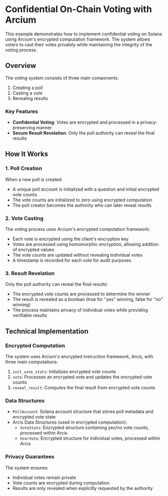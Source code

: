 # Confidential On-Chain Voting with Arcium

This example demonstrates how to implement confidential voting on Solana using Arcium's encrypted computation framework. The system allows voters to cast their votes privately while maintaining the integrity of the voting process.

## Overview

The voting system consists of three main components:

1. Creating a poll
2. Casting a vote
3. Revealing results

### Key Features

- **Confidential Voting**: Votes are encrypted and processed in a privacy-preserving manner
- **Secure Result Revelation**: Only the poll authority can reveal the final results

## How It Works

### 1. Poll Creation

When a new poll is created:

- A unique poll account is initialized with a question and initial encrypted vote counts
- The vote counts are initialized to zero using encrypted computation
- The poll creator becomes the authority who can later reveal results

### 2. Vote Casting

The voting process uses Arcium's encrypted computation framework:

- Each vote is encrypted using the client's encryption key
- Votes are processed using homomorphic encryption, allowing addition of encrypted values
- The vote counts are updated without revealing individual votes
- A timestamp is recorded for each vote for audit purposes

### 3. Result Revelation

Only the poll authority can reveal the final results:

- The encrypted vote counts are processed to determine the winner
- The result is revealed as a boolean (true for "yes" winning, false for "no" winning)
- The process maintains privacy of individual votes while providing verifiable results

## Technical Implementation

### Encrypted Computation

The system uses Arcium's encrypted instruction framework, Arcis, with three main computations:

1. `init_vote_stats`: Initializes encrypted vote counts
2. `vote`: Processes an encrypted vote and updates the encrypted vote counts
3. `reveal_result`: Computes the final result from encrypted vote counts

### Data Structures

- `PollAccount`: Solana account structure that stores poll metadata and encrypted vote state
- Arcis Data Structures (used in encrypted computation):
  - `VoteStats`: Encrypted structure containing yes/no vote counts, processed within Arcis
  - `UserVote`: Encrypted structure for individual votes, processed within Arcis

### Privacy Guarantees

The system ensures:

- Individual votes remain private
- Vote counts are encrypted during computation
- Results are only revealed when explicitly requested by the authority
